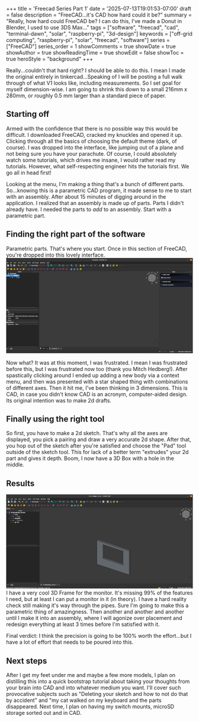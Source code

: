 +++
title = 'Freecad Series Part 1'
date = '2025-07-13T19:01:53-07:00'
draft = false
description = "FreeCAD...it's CAD how hard could it be?"
summary = "Really, how hard could FreeCAD be? I can do this, I've made a Donut in Blender, I used to use 3DS Max..."
tags = ["software", "freecad", "cad", "terminal-dawn", "solar", "raspberry-pi", "3d-design"]
keywords = ["off-grid computing", "raspberry-pi", "solar", "freecad", "software"]
series = ["FreeCAD"]
series_order = 1
showComments = true
showDate = true
showAuthor = true
showReadingTime = true
showEdit = false
showToc = true
heroStyle = "background"
+++

Really...couldn't that hard right? I should be able to do this. I mean I made the original entirely in tinkercad...Speaking of I will be posting a full walk through of what V1 looks like, including measurements. So I set goal for myself dimension-wise. I am going to shrink this down to a small 216mm x 280mm, or roughly 0.5 mm larger than a standard piece of paper.

## Starting off

Armed with the confidence that there is no possible way this would be difficult. I downloaded FreeCAD, cracked my knuckles and opened it up. Clicking through all the basics of choosing the default theme (dark, of course). I was dropped into the interface, like jumping out of a plane and not being sure you have your parachute. Of course, I could absolutely watch some tutorials, which drives me insane, I would rather read my tutorials. However, what self-respecting engineer hits the tutorials first. We go all in head first!

Looking at the menu, I'm making a thing that's a bunch of different parts. So...knowing this is a parametric CAD program, it made sense to me to start with an assembly. After about 15 minutes of digging around in the application. I realized that an assembly is made up of parts. Parts I didn't already have. I needed the parts to *add* to an assembly. Start with a parametric part.

## Finding the right part of the software

Parametric parts. That's where you start. Once in this section of FreeCAD, you're dropped into this lovely interface. ![FreeCAD interface after adding a new body](freecad_interface.png)

Now what? It was at this moment, I was frustrated. I mean I was frustrated before this, but I was frustrated now too (thank you Mitch Hedberg!). After spastically clicking around I ended up adding a new body via a context menu, and then was presented with a star shaped thing with combinations of different axes. Then it hit me, I've been thinking in 3 dimensions. This is CAD, in case you didn't know CAD is an acronym, computer-aided design. Its original intention was to make 2d drafts.

## Finally using the right tool

So first, you have to make a 2d sketch. That's why all the axes are displayed, you pick a pairing and draw a very accurate 2d shape. After that, you hop out of the sketch after you're satisfied and choose the "Pad" tool outside of the sketch tool. This for lack of a better term "extrudes" your 2d part and gives it depth. Boom, I now have a 3D Box with a hole in the middle. 

## Results

![FreeCAD screen panel](freecad_screenpanel.png)
I have a very cool 3D Frame for the monitor. It's missing 99% of the features I need, but at least I can put a monitor in it (in theory). I have a hard reality check still making it's way through the pipes. Sure I'm going to make this  a parametric thing of amazingness. Then another and another and another until I make it into an assembly, where I will agonize over placement and redesign everything at least 3 times before I'm satisfied with it. 

Final verdict: I think the precision is going to be 100% worth the effort...but I have a lot of effort that needs to be poured into this.

## Next steps

After I get my feet under me and maybe a few more models, I plan on distilling this into a quick bootstrap tutorial about taking your thoughts from your brain into CAD and into whatever medium you want. I'll cover such provocative subjects such as "Deleting your sketch and how to not do that by accident" and "my cat walked on my keyboard and the parts disappeared. Next time, I plan on having my switch mounts, microSD storage sorted out and in CAD.
